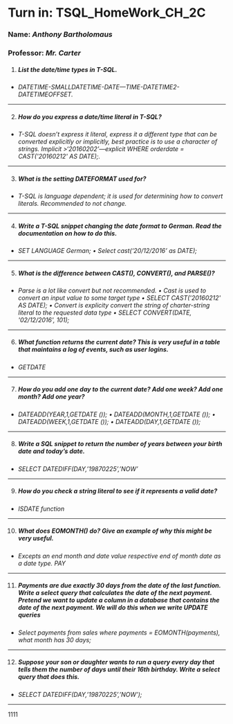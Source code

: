 # **Turn in:** **TSQL_HomeWork_CH_2C**
### **Name:** *Anthony Bartholomaus*
### Professor: *Mr. Carter*

1.  ##### List the date/time types in T-SQL.
- *DATETIME-SMALLDATETIME-DATE—TIME-DATETIME2-DATETIMEOFFSET.*
---
2.  ##### How do you express a date/time literal in T-SQL?
- *T-SQL doesn’t express it literal, express it a different type that can be converted explicitly or implicitly, best practice is to use a character of strings. Implicit >‘20160202’—explicit WHERE orderdate = CAST('20160212' AS DATE);.*
---
3.  ##### What is the setting DATEFORMAT used for?
- *T-SQL is language dependent; it is used for determining how to convert literals. Recommended to not change.*
---
4.  ##### Write a T-SQL snippet changing the date format to German. Read the documentation on how to do this.
- *SET LANGUAGE German; •	Select cast(‘20/12/2016’ as DATE);*
---
5.  ##### What is the difference between CAST(), CONVERT(), and PARSE()?
- *Parse is a lot like convert but not recommended.
•	Cast is used to convert an input value to some target type
•	SELECT CAST('20160212' AS DATE);
•	Convert is explicity convert  the string of charter-string literal to the requested data type
•	SELECT CONVERT(DATE, '02/12/2016', 101);*
---
6.  ##### What function returns the current date? This is very useful in a table that maintains a log of events, such as user logins.
- *GETDATE*
---
7.  ##### How do you add one day to the current date? Add one week? Add one month? Add one year?
-  *DATEADD(YEAR,1,GETDATE ());
•	DATEADD(MONTH,1,GETDATE ());
•	DATEADD(WEEK,1,GETDATE ());
•	DATEADD(DAY,1,GETDATE ());*
---
8.  ##### Write a SQL snippet to return the number of years between your birth date and today’s date.
- *SELECT DATEDIFF(DAY,’19870225’,’NOW’*
---
9.  ##### How do you check a string literal to see if it represents a valid date?
- *ISDATE function*
---
10. ##### What does EOMONTH() do? Give an example of why this might be very useful.
- *Excepts an end month and date value respective end of month date as a date type. PAY*
---
11. ##### Payments are due exactly 30 days from the date of the last function. Write a select query that calculates the date of the next payment. Pretend we want to update a column in a database that contains the date of the next payment. We will do this when we write UPDATE queries
- *Select payments from sales where payments = EOMONTH(payments), what month has 30 days;*
---
12. ##### Suppose your son or daughter wants to run a query every day that tells them the number of days until their 16th birthday. Write a select query that does this.
- *SELECT DATEDIFF(DAY,’19870225’,’NOW’);*
---








1111